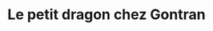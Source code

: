 ---
title: "Le petit dragon chez Gontran"
url: /sainte-livrade-sur-lot/le-petit-dragon-chez-gontran/
shop: commodité
---